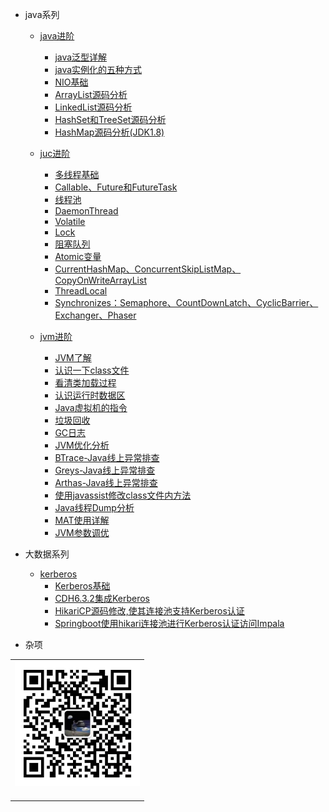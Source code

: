 


- java系列
  
  - [java进阶](/docs/java/java-extra-introduction.md)
    - [java泛型详解](/docs/java/java-base/java泛型详解.md)
    - [java实例化的五种方式](/docs/java/java-base/java实例化的五种方式.md)
    - [NIO基础](/docs/java/java-base/NIO基础.md)
    - [ArrayList源码分析](/docs/java/java-base/ArrayList源码分析.md)
    - [LinkedList源码分析](/docs/java/java-base/LinkedList源码分析.md)
    - [HashSet和TreeSet源码分析](/docs/java/java-base/HashSet和TreeSet源码分析.md)
    - [HashMap源码分析(JDK1.8)](/docs/java/java-base/HashMap源码分析(JDK1.8).md)

  - [juc进阶](/docs/java/juc-introduction.md)
    - [多线程基础](/docs/java/juc/多线程基础.md)
    - [Callable、Future和FutureTask](/docs/java/juc/Callable、Future和FutureTask.md)
    - [线程池](/docs/java/juc/线程池.md)
    - [DaemonThread](/docs/java/juc/DaemonThread.md)
    - [Volatile](/docs/java/juc/Volatile.md)
    - [Lock](/docs/java/juc/Lock.md)
    - [阻塞队列](/docs/java/juc/阻塞队列.md)
    - [Atomic变量](/docs/java/juc/Atomic变量.md)
    - [CurrentHashMap、ConcurrentSkipListMap、CopyOnWriteArrayList](/docs/java/juc/CurrentHashMap、ConcurrentSkipListMap、CopyOnWriteArrayList.md)
    - [ThreadLocal](/docs/java/juc/ThreadLocal.md)
    - [Synchronizes：Semaphore、CountDownLatch、CyclicBarrier、Exchanger、Phaser](/docs/java/juc/Synchronizes：Semaphore、CountDownLatch、CyclicBarrier、Exchanger、Phaser.md)
  
  - [jvm进阶](/docs/java/jvm-introduction.md)
    - [JVM了解](/docs/java/jvm/JVM了解.md)
    - [认识一下class文件](/docs/java/jvm/认识一下class文件.md)
    - [看清类加载过程](/docs/java/jvm/看清类加载过程.md)
    - [认识运行时数据区](/docs/java/jvm/认识运行时数据区.md)
    - [Java虚拟机的指令](/docs/java/jvm/Java虚拟机的指令.md)
    - [垃圾回收](/docs/java/jvm/垃圾回收.md)
    - [GC日志](/docs/java/jvm/GC日志.md)
    - [JVM优化分析](/docs/java/jvm/JVM优化分析.md)
    - [BTrace-Java线上异常排查](/docs/java/jvm/BTrace-Java线上异常排查.md)
    - [Greys-Java线上异常排查](/docs/java/jvm/Greys-Java线上异常排查.md)
    - [Arthas-Java线上异常排查](/docs/java/jvm/Arthas-Java线上异常排查.md)
    - [使用javassist修改class文件内方法](/docs/java/jvm/使用javassist修改class文件内方法.md)
    - [Java线程Dump分析](/docs/java/jvm/Java线程Dump分析.md)
    - [MAT使用详解](/docs/java/jvm/MAT使用详解.md)
    - [JVM参数调优](/docs/java/jvm/JVM参数调优.md)


- 大数据系列

  - [kerberos](/docs/big-data/kerberos-introduction.md)
    - [Kerberos基础](/docs/big-data/kerberos/Kerberos基础.md)
    - [CDH6.3.2集成Kerberos](/docs/big-data/kerberos/CDH6.3.2集成Kerberos.md)
    - [HikariCP源码修改,使其连接池支持Kerberos认证](/docs/big-data/kerberos/HikariCP源码修改,使其连接池支持Kerberos认证.md)
    - [Springboot使用hikari连接池进行Kerberos认证访问Impala](/docs/big-data/kerberos/Springboot使用hikari连接池进行Kerberos认证访问Impala.md)


<!--

- spring系列-未完成
  
  - spring基础系列-未完成
    - [spring基础](/docs/spring/spring-base-01.md)

  - spring cloud系列-未完成
    - [spring cloud基础](/docs/spring/spring-cloud-01.md)

  - 手写spring系列-未完成
    - [手写spring基础](/docs/spring/spring-handwriting-01.md)






- java框架系列-未完成

  - redis-未完成
    - [redis基础](/docs/java-frame/redis-01.md)

  - nginx-未完成
    - [nginx基础](/docs/java-frame/nginx-01.md)

  - zookeeper-未完成
    - [zookeeper基础](/docs/java-frame/zookeeper-01.md)

  - activeMQ-未完成
    - [activeMQ基础](/docs/java-frame/activeMQ-01.md)

  - elasticSearch-未完成
    - [elasticSearch基础](/docs/java-frame/elasticSearch-01.md)

  - kettle-未完成
    - [kettle基础](/docs/java-frame/kettle-01.md)

  - zabbix-未完成
    - [zabbix基础](/docs/java-frame/zabbix-01.md)

  - jmeter-未完成
    - [jmeter基础](/docs/java-frame/jmeter-01.md)

  - grafana-未完成
    - [grafana基础](/docs/java-frame/grafana-01.md)







- 大数据系列-未完成

  - scala-未完成
    - [scala基础](/docs/big-data/scala-01.md)

  - hadoop-未完成
    - [hadoop基础](/docs/big-data/hadoop-01.md)

  - hive-未完成
    - [hive基础](/docs/big-data/hive-01.md)

  - hbase-未完成
    - [hbase基础](/docs/big-data/hbase-01.md)

  - spark-未完成
    - [spark基础](/docs/big-data/spark-01.md)

  - kafka-未完成
    - [kafka基础](/docs/big-data/kafka-01.md)

  - flink-未完成
    - [flink基础](/docs/big-data/flink-01.md)

  - flume-未完成
    - [flume基础](/docs/big-data/flume-01.md)

  - sqoop-未完成
    - [sqoop基础](/docs/big-data/sqoop-01.md)

  - maxwell-未完成
    - [maxwell基础](/docs/big-data/maxwell-01.md)

  - azkaban-未完成
    - [azkaban基础](/docs/big-data/azkaban-01.md)

  - hue-未完成
    - [hue基础](/docs/big-data/hue-01.md)

  - oozie-未完成
    - [oozie基础](/docs/big-data/oozie-01.md)

  - airflow-未完成
    - [airflow基础](/docs/big-data/airflow-01.md)

  - impala-未完成
    - [impala基础](/docs/big-data/impala-01.md)

  - atlas-未完成
    - [atlas基础](/docs/big-data/atlas-01.md)

  - clickhouse-未完成
    - [clickhouse基础](/docs/big-data/clickhouse-01.md)

  - presto-未完成
    - [presto基础](/docs/big-data/presto-01.md)

  - druid-未完成
    - [druid基础](/docs/big-data/druid-01.md)

  - kylin-未完成
    - [kylin基础](/docs/big-data/kylin-01.md)

  - elk-未完成
    - [elk基础](/docs/big-data/elk-01.md)

  - kudu-未完成
    - [kudu基础](/docs/big-data/kudu-01.md)


-->




- 杂项





<table>
    <tr>
      <td align="center" style="width: 200px;">
        <a href="https://github.com/Raray-chuan">
          <img src="./images/qrcode-for-xichuan.jpg" style="width: 400px;"><br>
        </a><br>
      </td>
    </tr>
</table>

